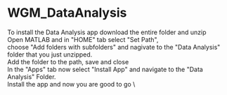 # WGM_DataAnalysis

To install the Data Analysis app download the entire folder and unzip \
Open MATLAB and in "HOME" tab select "Set Path", \
choose "Add folders with subfolders" and nagivate to the "Data Analysis" folder that you just unzipped.\
Add the folder to the path, save and close \
In the "Apps" tab now select "Install App" and navigate to the "Data Analysis" Folder. \
Install the app and now you are good to go \
